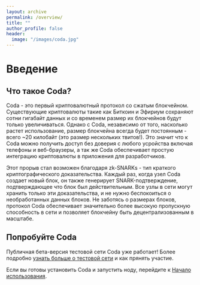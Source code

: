 ```yaml
---
layout: archive
permalink: /overview/
title: ""
author_profile: false
header:
  image: "/images/coda.jpg"
---
```


# Введение

## Что такое Coda?

Coda - это первый криптовалютный протокол со сжатым блокчейном. Существующие криптовалюты такие как Биткоин и Эфириум сохраняют сотни гигабайт данных и со временем размер их блокчейнов будут только увеличиваться. Однако c Coda, независимо от того, насколько растет использование, размер блокчейна всегда будет постоянным - всего ~20 килобайт (это размер нескольких твитов!). Это значит что к Coda можно получить доступ без доверия с любого усройства включая телефоны и веб-браузеры, а так же Coda обеспечивает простую интеграцию криптовалюты в приложения для разработчиков.

Этот прорыв стал возможен благодаря zk-SNARKs - тип краткого криптографического доказательства. Каждый раз, когда узел Coda создает новый блок, он также генерирует SNARK-подтверждение, подтверждающее что блок был действительным. Все узлы в сети могут хранить только эти доказательства, и не нужно беспокоиться о необработанных данных блоков. Не заботясь о размерах блоков, протокол Coda обеспечивает значительно более высокую пропускную способность в сети и позволяет блокчейну быть децентрализованным в масштабе.

## Попробуйте Coda

Публичная бета-версия тестовой сети Coda уже работает! Более подробно [узнать больше о тестовой сети](/testnet.html) и как прянять участие.

Если вы готовы установить Coda и запустить ноду, перейдите к [Начало использования](/docs/getting-started/).
